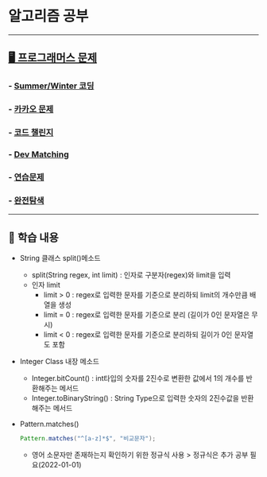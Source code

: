 # 알고리즘  공부

---

## [🖥 프로그래머스 문제](https://github.com/HyeonbinSa/New_Algorithm_Study/tree/master/Programmers) 

### - [Summer/Winter 코딩](https://github.com/HyeonbinSa/New_Algorithm_Study/tree/master/Programmers/SummerWinter%EC%BD%94%EB%94%A9)

### - [카카오 문제](https://github.com/HyeonbinSa/New_Algorithm_Study/tree/master/Programmers/%EC%B9%B4%EC%B9%B4%EC%98%A4%EB%AC%B8%EC%A0%9C)

###  - [코드 챌린지](https://github.com/HyeonbinSa/New_Algorithm_Study/tree/master/Programmers/%EC%BD%94%EB%93%9C%EC%B1%8C%EB%A6%B0%EC%A7%80)

### - [Dev Matching](https://github.com/HyeonbinSa/New_Algorithm_Study/tree/master/Programmers/Devmatching)

### - [연습문제](https://github.com/HyeonbinSa/New_Algorithm_Study/tree/master/Programmers/%EC%97%B0%EC%8A%B5%EB%AC%B8%EC%A0%9C)

### - [완전탐색](https://github.com/HyeonbinSa/study-algorithm/tree/master/Programmers/%EC%99%84%EC%A0%84%ED%83%90%EC%83%89)

---

## 📄 학습 내용 

- String 클래스 split()메소드 

  - split(String regex, int limit) : 인자로 구분자(regex)와 limit을 입력
  - 인자 limit 
    - limit > 0 : regex로 입력한 문자를 기준으로 분리하되 limit의 개수만큼 배열을 생성
    - limit = 0 : regex로 입력한 문자를 기준으로 분리 (길이가 0인 문자열은 무시)
    - limit < 0 : regex로 입력한 문자를 기준으로 분리하되 길이가 0인 문자열도 포함

- Integer Class 내장 메소드

  - Integer.bitCount() : int타입의 숫자를 2진수로 변환한 값에서 1의 개수를 반환해주는 메서드
  - Integer.toBinaryString() : String Type으로 입력한 숫자의 2진수값을 반환해주는 메서드

- Pattern.matches()

  ```java
  Pattern.matches("^[a-z]*$", "비교문자");
  ```

  - 영어 소문자만 존재하는지 확인하기 위한 정규식 사용 > 정규식은 추가 공부 필요(2022-01-01)